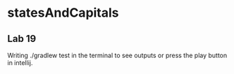 # statesAndCapitals

## Lab 19

Writing ./gradlew test in the terminal to see outputs or press the play button in intellij.
